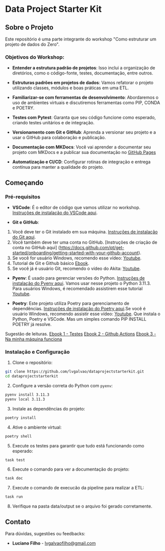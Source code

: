 # Data Project Starter Kit

## Sobre o Projeto

Este repositório é uma parte integrante do workshop "Como estruturar um projeto de dados do Zero".

### Objetivos do Workshop:

* **Entender a estrutura padrão de projetos**: Isso inclui a organização de diretórios, como o código-fonte, testes, documentação, entre outros.

* **Estruturas padrões em projetos de dados**: Vamos refatorar o projeto utilizando classes, módulos e boas práticas em uma ETL.

* **Familiarizar-se com ferramentas de desenvolvimento**: Abordaremos o uso de ambientes virtuais e discutiremos ferramentas como PIP, CONDA e POETRY.

* **Testes com Pytest**: Garanta que seu código funcione como esperado, criando testes unitários e de integração.

* **Versionamento com Git e GitHub**: Aprenda a versionar seu projeto e a usar o GitHub para colaboração e publicação.

* **Documentação com MKDocs**: Você vai aprender a documentar seu projeto com MKDocs e a publicar sua documentação no [GitHub Pages](https://lvgalvao.github.io/DataProjectStarterKit/)

* **Automatização e CI/CD**: Configurar rotinas de integração e entrega contínua para manter a qualidade do projeto.


## Começando

### Pré-requisitos

* **VSCode**: É o editor de código que vamos utilizar no workshop. [Instruções de instalação do VSCode aqui](https://code.visualstudio.com/download).

* **Git e GitHub**:

1. Você deve ter o Git instalado em sua máquina. [Instruções de instalação do Git aqui](https://git-scm.com/book/pt-br/v2).
2. Você também deve ter uma conta no GitHub. [Instruções de criação de conta no GitHub aqui] (https://docs.github.com/pt/get-started/onboarding/getting-started-with-your-github-account).
3. Se você for usuário Windows, recomendo esse vídeo: [Youtube](https://www.youtube.com/watch?v=_hZf1teRFNg).
4. Tutorial de Git e Github básico [Ebook](https://www.linkedin.com/feed/update/urn:li:activity:7093915148351864832/?updateEntityUrn=urn%3Ali%3Afs_updateV2%3A%28urn%3Ali%3Aactivity%3A7093915148351864832%2CFEED_DETAIL%2CEMPTY%2CDEFAULT%2Cfalse%29&originTrackingId=4GUdvXH4TK%2BtZtlNHmiqJA%3D%3D).
5. Se você já é usuário Git, recomendo o vídeo do Akita: [Youtube](https://www.youtube.com/watch?v=6Czd1Yetaac).

* **Pyenv**: É usado para gerenciar versões do Python. [Instruções de instalação do Pyenv aqui](https://github.com/pyenv/pyenv#installation). Vamos usar nesse projeto o Python 3.11.3. Para usuários Windows, é recomendado assistirem esse tutorial [Youtube](https://www.youtube.com/watch?v=TkcqjLu1dgA).

* **Poetry**: Este projeto utiliza Poetry para gerenciamento de dependências. [Instruções de instalação do Poetry aqui](https://python-poetry.org/docs/#installation).Se você é usuário Windows, recomendo assistir esse vídeo: [Youtube](https://www.youtube.com/watch?v=BuepZYn1xT8). Que instala o Python, Poetry e VSCode. Mas um simples comando PIP INSTALL POETRY já resolve.

Sugestão de leituras.
[Ebook 1 - Testes](https://www.linkedin.com/feed/update/urn:li:activity:7099722252144848896/?updateEntityUrn=urn%3Ali%3Afs_updateV2%3A%28urn%3Ali%3Aactivity%3A7099722252144848896%2CFEED_DETAIL%2CEMPTY%2CDEFAULT%2Cfalse%29&originTrackingId=hg1%2BufBeTLClrS%2BJixGEoA%3D%3D)
[Ebook 2 - Github Actions](https://www.linkedin.com/feed/update/urn:li:activity:7098264928553201665/?updateEntityUrn=urn%3Ali%3Afs_updateV2%3A%28urn%3Ali%3Aactivity%3A7098264928553201665%2CFEED_DETAIL%2CEMPTY%2CDEFAULT%2Cfalse%29&originTrackingId=%2BFcdPRcDT62iNieFV3Yc%2Fg%3D%3D)
[Ebook 3 - Na minha máquina funciona](https://www.linkedin.com/feed/update/urn:li:activity:7095419109449814017/?updateEntityUrn=urn%3Ali%3Afs_updateV2%3A%28urn%3Ali%3Aactivity%3A7095419109449814017%2CFEED_DETAIL%2CEMPTY%2CDEFAULT%2Cfalse%29&originTrackingId=7ShpQeNCQuCDErI%2BAzEBXw%3D%3D)

### Instalação e Configuração

1. Clone o repositório:

```bash
git clone https://github.com/lvgalvao/dataprojectstarterkit.git
cd dataprojectstarterkit
```

2. Configure a versão correta do Python com `pyenv`:

```bash
pyenv install 3.11.3
pyenv local 3.11.3
```

3. Instale as dependências do projeto:

```bash
poetry install
```

4. Ative o ambiente virtual:

```bash
poetry shell
```

5. Execute os testes para garantir que tudo está funcionando como esperado:

```bash
task test
```

6. Execute o comando para ver a documentação do projeto:

```bash
task doc
```

7. Execute o comando de execucão da pipeline para realizar a ETL:

```bash
task run
```

8. Verifique na pasta data/output se o arquivo foi gerado corretamente.

## Contato

Para dúvidas, sugestões ou feedbacks:

* **Luciano Filho** - [lvgalvaofilho@gmail.com](mailto:lvgalvaofilho@gmail.com)
